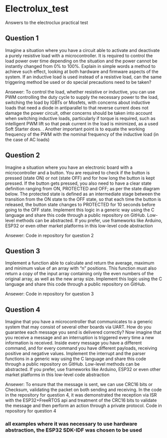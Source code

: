 # Electrolux_test
Answers to the electroclux practical test

## Question 1
Imagine a situation where you have a circuit able to activate and deactivate a purely resistive load 
with a microcontroller. It is required to control the load power over time depending on the situation 
and the power cannot be instantly changed from 0% to 100%. Explain in simple words a method 
to achieve such effect, looking at both hardware and firmware aspects of the system. If an 
inductive load is used instead of a resistive load, can the same triggering method be used or do 
special precautions need to be taken?

Ansewer:
To control the load, whether resistive or inductive, you can use PWM controlling the duty cycle to supply the necessary power to the load, switching the load by IGBTs or Mosfets, with concerns about inductive loads that need a diode in antiparallel to that reverse current does not damage the power circuit, other concerns should be taken into account when switching inductive loads, particularly if torque is required, such as intelligent PWM lift so that peak current in the load is minimized, as a used Soft Starter does. . Another important point is to equate the working frequency of the PWM with the nominal frequency of the inductive load (in the case of AC loads)

## Question 2
Imagine a situation where you have an electronic board with a microcontroller and a button. You 
are required to check if the button is pressed (state ON) or not (state OFF) and for how long the 
button is kept pressed. If the button gets pressed, you also need to have a clear state definition 
ranging from ON, PROTECTED and OFF; as per the state diagram below. The protected state is 
defined as an intermediate stage between the transition from the ON state to the OFF state, so 
that each time the button is released, the button state changes to PROTECTED for 10 seconds 
before going to the OFF state. Implement this logic in a generic way using the C language and 
share this code through a public repository on GitHub. Low-level methods can be abstracted. If 
you prefer, use frameworks like Arduino, ESP32 or even other market platforms in this low-level 
code abstraction

Ansewer: Code in repository for question 2

## Question 3
Implement a function able to calculate and return the average, maximum and minimum value of 
an array with “n” positions. This function must also return a copy of the input array containing only 
the even numbers of the original array, as well as the new array size. Implement this logic using 
the C language and share this code through a public repository on GitHub.

Ansewer: Code in repository for question 3

## Question 4
Imagine that you have a microcontroller that communicates to a generic system that may consist 
of several other boards via UART. How do you guarantee each message you send is delivered 
correctly?
Now imagine that you receive a message and an interruption is triggered every time a new 
information is received. Inside every message you have a different command, and for every 
command you have different payloads, receiving positive and negative values.
Implement the interrupt and the parser functions in a generic way using the C language and share 
this code through a public repository on GitHub. Low-level methods can be abstracted. If you 
prefer, use frameworks like Arduino, ESP32 or even other market platforms in this low-level code 
abstraction

Ansewer:
To ensure that the message is sent, we can use CRC16 bits or Checksum, validating the packet on both sending and receiving. In the code in the repository for question 4, it was demonstrated the reception via ISR with the ESP32+FreeRTOS api and treatment of the CRC16 bits to validate the message and then perform an action through a private protocol.
Code in repository for question 4

### all examples where it was necessary to use hardware abstraction, the ESP32 SDK-IDF was chosen to be used
